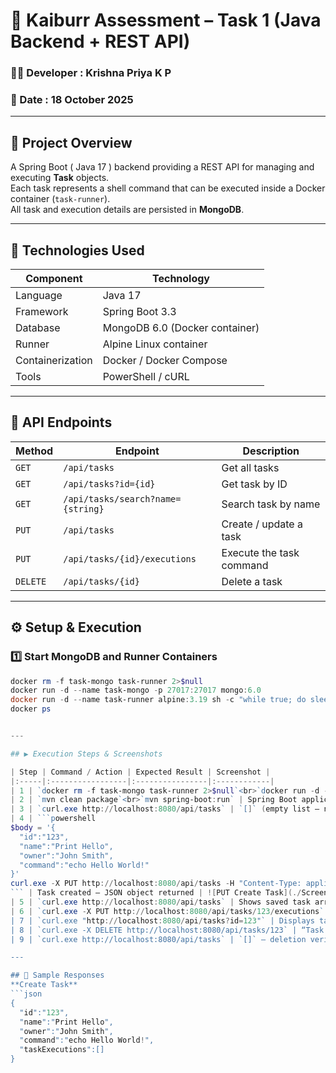 # 🚀 Kaiburr Assessment – Task 1 (Java Backend + REST API)

### 👩‍💻 Developer       : Krishna Priya K P  
### 📅 Date              : 18 October 2025  

---

## 📘 Project Overview
A Spring Boot ( Java 17 ) backend providing a REST API for managing and executing **Task** objects.  
Each task represents a shell command that can be executed inside a Docker container (`task-runner`).  
All task and execution details are persisted in **MongoDB**.

---

## 🧰 Technologies Used

| Component | Technology |
|------------|-------------|
| Language | Java 17 |
| Framework | Spring Boot 3.3 |
| Database | MongoDB 6.0 (Docker container) |
| Runner | Alpine Linux container |
| Containerization | Docker / Docker Compose |
| Tools | PowerShell / cURL |

---

## 🧩 API Endpoints

| Method | Endpoint | Description |
|--------|-----------|-------------|
| `GET` | `/api/tasks` | Get all tasks |
| `GET` | `/api/tasks?id={id}` | Get task by ID |
| `GET` | `/api/tasks/search?name={string}` | Search task by name |
| `PUT` | `/api/tasks` | Create / update a task |
| `PUT` | `/api/tasks/{id}/executions` | Execute the task command |
| `DELETE` | `/api/tasks/{id}` | Delete a task |

---

## ⚙️ Setup & Execution

### **1️⃣ Start MongoDB and Runner Containers**

```powershell
docker rm -f task-mongo task-runner 2>$null
docker run -d --name task-mongo -p 27017:27017 mongo:6.0
docker run -d --name task-runner alpine:3.19 sh -c "while true; do sleep 1000; done"
docker ps


---

## ▶️ Execution Steps & Screenshots

| Step | Command / Action | Expected Result | Screenshot |
|:-----|:-----------------|:----------------|:------------|
| 1 | `docker rm -f task-mongo task-runner 2>$null`<br>`docker run -d --name task-mongo -p 27017:27017 mongo:6.0`<br>`docker run -d --name task-runner alpine:3.19 sh -c "while true; do sleep 1000; done"`<br>`docker ps` | Both Mongo and runner containers are **Up** | ![Docker Containers](./Screenshot%20(196).png) |
| 2 | `mvn clean package`<br>`mvn spring-boot:run` | Spring Boot application starts on port 8080 | ![Spring Boot Startup](./Screenshot%20(194).png) |
| 3 | `curl.exe http://localhost:8080/api/tasks` | `[]` (empty list – no tasks yet) | ![GET Empty](./Screenshot%20(195).png) |
| 4 | ```powershell
$body = '{
  "id":"123",
  "name":"Print Hello",
  "owner":"John Smith",
  "command":"echo Hello World!"
}'
curl.exe -X PUT http://localhost:8080/api/tasks -H "Content-Type: application/json" -d $body
``` | Task created – JSON object returned | ![PUT Create Task](./Screenshot%20(197).png) |
| 5 | `curl.exe http://localhost:8080/api/tasks` | Shows saved task array | *(same as 197)* |
| 6 | `curl.exe -X PUT http://localhost:8080/api/tasks/123/executions` | Runs command → stores output `"Hello World!"` | *(add your execution screenshot)* |
| 7 | `curl.exe "http://localhost:8080/api/tasks?id=123"` | Displays task with `taskExecutions` list | *(add your screenshot)* |
| 8 | `curl.exe -X DELETE http://localhost:8080/api/tasks/123` | “Task deleted successfully” | *(optional)* |
| 9 | `curl.exe http://localhost:8080/api/tasks` | `[]` – deletion verified | *(optional)* |

---

## 🧾 Sample Responses
**Create Task**
```json
{
  "id":"123",
  "name":"Print Hello",
  "owner":"John Smith",
  "command":"echo Hello World!",
  "taskExecutions":[]
}
